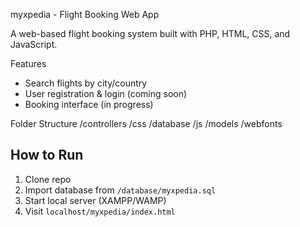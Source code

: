 myxpedia - Flight Booking Web App 

A web-based flight booking system built with PHP, HTML, CSS, and JavaScript.

 Features
- Search flights by city/country
- User registration & login (coming soon)
- Booking interface (in progress)

 Folder Structure
/controllers
/css
/database
/js
/models
/webfonts

## How to Run
1. Clone repo
2. Import database from `/database/myxpedia.sql`
3. Start local server (XAMPP/WAMP)
4. Visit `localhost/myxpedia/index.html`
